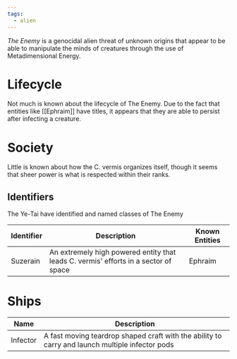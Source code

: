 ```yaml
---
tags:
  - alien
---
```

*The Enemy* is a genocidal alien threat of unknown origins that appear to be able to manipulate the minds of creatures through the use of Metadimensional Energy. 

# Lifecycle
Not much is known about the lifecycle of The Enemy. Due to the fact that entities like [[Ephraim]] have titles, it appears that they are able to persist after infecting a creature.

# Society
Little is known about how the C. vermis organizes itself, though it seems that sheer power is what is respected within their ranks.

## Identifiers
The Ye-Tai have identified and named classes of The Enemy

| Identifier | Description                                                                         | Known Entities |
| ---------- | ----------------------------------------------------------------------------------- | -------------- |
| Suzerain   | An extremely high powered entity that leads C. vermis' efforts in a sector of space | Ephraim        |

# Ships

| Name     | Description                                                                                     |
| -------- | ----------------------------------------------------------------------------------------------- |
| Infector | A fast moving teardrop shaped craft with the ability to carry and launch multiple infector pods |
